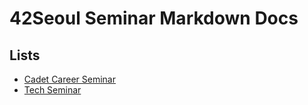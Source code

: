 # 42Seoul Seminar Markdown Docs

## Lists
* [Cadet Career Seminar](./00_cadet_career_seminar)
* [Tech Seminar](./01_tech_seminar)